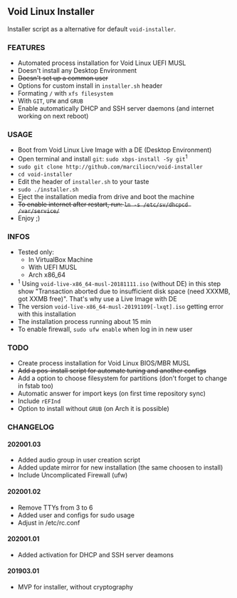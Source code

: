 Void Linux Installer
---
Installer script as a alternative for default `void-installer`.

### FEATURES
- Automated process installation for Void Linux UEFI MUSL
- Doesn't install any Desktop Environment
- ~~Doesn't set up a common user~~
- Options for custom install in `installer.sh` header
- Formating `/` with `xfs filesystem`
- With `GIT`, `UFW` and `GRUB`
- Enable automatically DHCP and SSH server daemons (and internet working on next reboot)

### USAGE
- Boot from Void Linux Live Image with a DE (Desktop Environment)
- Open terminal and install `git`: `sudo xbps-install -Sy git`<sup>1</sup>
- `sudo git clone http://github.com/marciliocn/void-installer`
- `cd void-installer`
- Edit the header of `installer.sh` to your taste
- `sudo ./installer.sh`
- Eject the installation media from drive and boot the machine
- ~~To enable internet after restart, run: `ln -s /etc/sv/dhcpcd /var/service/`~~
- Enjoy ;)

### INFOS
- Tested only:
	- In VirtualBox Machine
	- With UEFI MUSL
	- Arch x86_64
- <sup>1</sup> Using `void-live-x86_64-musl-20181111.iso` (without DE) in this step show "Transaction aborted due to insufficient disk space (need XXXMB, got XXMB free)". That's why use a Live Image with DE
- The version `void-live-x86_64-musl-20191109[-lxqt].iso` getting error with this installation
- The installation process running about 15 min
- To enable firewall, `sudo ufw enable` when log in in new user

### TODO
- Create process installation for Void Linux BIOS/MBR MUSL
- ~~Add a pos-install script for automate tuning and another configs~~
- Add a option to choose filesystem for partitions (don't forget to change in fstab too)
- Automatic answer for import keys (on first time repository sync)
- Include `rEFInd`
- Option to install without `GRUB` (on Arch it is possible)

### CHANGELOG
#### 202001.03
- Added audio group in user creation script
- Added update mirror for new installation (the same choosen to install)
- Include Uncomplicated Firewall (ufw)
#### 202001.02
- Remove TTYs from 3 to 6
- Added user and configs for sudo usage
- Adjust in /etc/rc.conf
#### 202001.01
- Added activation for DHCP and SSH server deamons
#### 201903.01
- MVP for installer, without cryptography